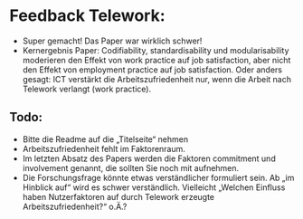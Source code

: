 # Feedback Telework:
* Super gemacht! Das Paper war wirklich schwer!
* Kernergebnis Paper: Codifiability, standardisability und modularisability moderieren den Effekt von work practice auf job satisfaction, aber nicht den Effekt von employment practice auf job satisfaction. Oder anders gesagt: ICT verstärkt die Arbeitszufriedenheit nur, wenn die Arbeit nach Telework verlangt (work practice). 

## Todo:
* Bitte die Readme auf die „Titelseite“ nehmen
* Arbeitszufriedenheit fehlt im Faktorenraum. 
* Im letzten Absatz des Papers werden die Faktoren commitment und involvement genannt, die sollten Sie noch mit aufnehmen. 
* Die Forschungsfrage könnte etwas verständlicher formuliert sein. Ab „im Hinblick auf“ wird es schwer verständlich. Vielleicht „Welchen Einfluss haben Nutzerfaktoren auf durch Telework erzeugte Arbeitszufriedenheit?“ o.Ä.?

